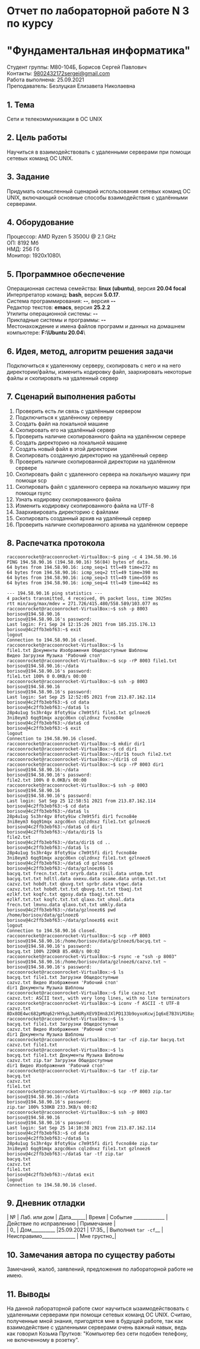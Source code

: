 # Отчет по лабораторной работе N 3 по курсу
# "Фундаментальная информатика"

Студент группы: M80-104Б, Борисов Сергей Павлович\
Контакты: 9802432172sergei@gmail.com\
Работа выполнена: 25.09.2021\
Преподаватель: Безлуцкая Елизавета Николаевна

## 1. Тема

Сети и телекоммуникации в ОС UNIX

## 2. Цель работы

Научиться в взаимодействовать с удаленными серверами при помощи сетевых команд ОС UNIX.

## 3. Задание

Придумать осмысленный сценарий использования сетевых команд OC UNIX, включающий основные способы взаимодействия с удалёнными серверами.

## 4. Оборудование

Процессор: AMD Ryzen 5 3500U @ 2.1 GHz\
ОП: 8192 Мб\
НМД: 256 Гб\
Монитор: 1920x1080\

## 5. Программное обеспечение

Операционная система семейства: **linux (ubuntu)**, версия **20.04 focal**\
Интерпретатор команд: **bash**, версия **5.0.17**.\
Система программирования: **--**, версия **--**\
Редактор текстов: **emacs**, версия **25.2.2**\
Утилиты операционной системы: **--**\
Прикладные системы и программы: **--**\
Местонахождение и имена файлов программ и данных на домашнем компьютере: **F:\Ubuntu 20.04**\

## 6. Идея, метод, алгоритм решения задачи

Подключиться к удаленному серверу, скопировать с него и на него директории/файлы, изменить кодировку файл, заархировать некоторые файлы и скопировать на удаленный сервер

## 7. Сценарий выполнения работы

1. Проверить есть ли связь с удалённым сервером
2. Подключиться к удалённому серверу
3. Создать файл на локальной машине
4. Скопировать его на удалённый сервер
5. Проверить наличие скопированного файла на удалённом сервере
6. Создать директорию на локальной машине
7. Создать новый файл в этой директории
8. Скопировать созданную директорию на удалённый сервер
9. Проверить наличие скопированной директории на удалённом сервере
10. Скопировать файл с удаленного сервера на локальную машину при помощи scp
11. Скопировать файл с удаленного сервера на локальную машину при помощи rsync
12. Узнать кодировку скопированного файла
13. Изменить кодировку скопированного файла на UTF-8
14. Заархивировать директорию с файлами
15. Скопировать созданный архив на удалённый сервер
16. Проверить наличие скопированного архива на удалённом сервере

## 8. Распечатка протокола

```
raccoonrocket@raccoonrocket-VirtualBox:~$ ping -c 4 194.58.90.16
PING 194.58.90.16 (194.58.90.16) 56(84) bytes of data.
64 bytes from 194.58.90.16: icmp_seq=1 ttl=49 time=272 ms
64 bytes from 194.58.90.16: icmp_seq=2 ttl=49 time=390 ms
64 bytes from 194.58.90.16: icmp_seq=3 ttl=49 time=559 ms
64 bytes from 194.58.90.16: icmp_seq=4 ttl=49 time=442 ms

--- 194.58.90.16 ping statistics ---
4 packets transmitted, 4 received, 0% packet loss, time 3025ms
rtt min/avg/max/mdev = 271.726/415.480/558.589/103.077 ms
raccoonrocket@raccoonrocket-VirtualBox:~$ ssh -p 8003 borisov@194.58.90.16
borisov@194.58.90.16's password:
Last login: Fri Sep 24 12:15:26 2021 from 185.215.176.13
borisov@4c2ffb3ebf63:~$ exit
logout
Connection to 194.58.90.16 closed.
raccoonrocket@raccoonrocket-VirtualBox:~$ ls
file1.txt Документы Изображения Общедоступные Шаблоны
Видео Загрузки Музыка 'Рабочий стол'
raccoonrocket@raccoonrocket-VirtualBox:~$ scp -rP 8003 file1.txt borisov@194.58.90.16:~/data
borisov@194.58.90.16's password:
file1.txt 100% 0 0.0KB/s 00:00
raccoonrocket@raccoonrocket-VirtualBox:~$ ssh -p 8003 borisov@194.58.90.16
borisov@194.58.90.16's password:
Last login: Sat Sep 25 12:52:05 2021 from 213.87.162.114
borisov@4c2ffb3ebf63:~$ cd data
borisov@4c2ffb3ebf63:~/data$ ls
28p4u1ug 5s3hr4gv 8foty9iw c7m9t5fi file1.txt gzlnoez6
3ni8eym3 6qq91mqx azgcd6xn cqlzdnxz fvcno84e
borisov@4c2ffb3ebf63:~/data$ cd
borisov@4c2ffb3ebf63:~$ exit
logout
Connection to 194.58.90.16 closed.
raccoonrocket@raccoonrocket-VirtualBox:~$ mkdir dir1
raccoonrocket@raccoonrocket-VirtualBox:~$ cd dir1
raccoonrocket@raccoonrocket-VirtualBox:~/dir1$ touch file2.txt
raccoonrocket@raccoonrocket-VirtualBox:~/dir1$ cd
raccoonrocket@raccoonrocket-VirtualBox:~$ scp -rP 8003 dir1 borisov@194.58.90.16:~/data
borisov@194.58.90.16's password:
file2.txt 100% 0 0.0KB/s 00:00
raccoonrocket@raccoonrocket-VirtualBox:~$ ssh -p 8003 borisov@194.58.90.16
borisov@194.58.90.16's password:
Last login: Sat Sep 25 12:58:51 2021 from 213.87.162.114
borisov@4c2ffb3ebf63:~$ cd data
borisov@4c2ffb3ebf63:~/data$ ls
28p4u1ug 5s3hr4gv 8foty9iw c7m9t5fi dir1 fvcno84e
3ni8eym3 6qq91mqx azgcd6xn cqlzdnxz file1.txt gzlnoez6
borisov@4c2ffb3ebf63:~/data$ cd dir1
borisov@4c2ffb3ebf63:~/data/dir1$ ls
file2.txt
borisov@4c2ffb3ebf63:~/data/dir1$ cd ..
borisov@4c2ffb3ebf63:~/data$ ls
28p4u1ug 5s3hr4gv 8foty9iw c7m9t5fi dir1 fvcno84e
3ni8eym3 6qq91mqx azgcd6xn cqlzdnxz file1.txt gzlnoez6
borisov@4c2ffb3ebf63:~/data$ cd gzlnoez6
borisov@4c2ffb3ebf63:~/data/gzlnoez6$ ls
bacyq.txt frecn.txt.txt oryrb.data rzsil.data untqm.txt
bacyq.txt.txt hdltl.data oxexu.data scame.data untqm.txt.txt
cazvz.txt hobdt.txt qbuvg.txt sprbr.data vtqwc.data
cazvz.txt.txt hobdt.txt.txt qbuvg.txt.txt tbaqj.txt
ezlkf.txt koqfc.txt qgosy.data tbaqj.txt.txt
ezlkf.txt.txt koqfc.txt.txt qlaxo.txt uhoal.data
frecn.txt lmvnu.data qlaxo.txt.txt umkly.data
borisov@4c2ffb3ebf63:~/data/gzlnoez6$ pwd
/home/borisov/data/gzlnoez6
borisov@4c2ffb3ebf63:~/data/gzlnoez6$ exit
logout
Connection to 194.58.90.16 closed.
raccoonrocket@raccoonrocket-VirtualBox:~$ scp -rP 8003 borisov@194.58.90.16:/home/borisov/data/gzlnoez6/bacyq.txt ~
borisov@194.58.90.16's password:
bacyq.txt 100% 220KB 85.4KB/s 00:02
raccoonrocket@raccoonrocket-VirtualBox:~$ rsync -e "ssh -p 8003" borisov@194.58.90.16:/home/borisov/data/gzlnoez6/cazvz.txt ~
borisov@194.58.90.16's password:
raccoonrocket@raccoonrocket-VirtualBox:~$ ls
bacyq.txt file1.txt Загрузки Общедоступные
cazvz.txt Видео Изображения 'Рабочий стол'
dir1 Документы Музыка Шаблоны
raccoonrocket@raccoonrocket-VirtualBox:~$ file cazvz.txt
cazvz.txt: ASCII text, with very long lines, with no line terminators
raccoonrocket@raccoonrocket-VirtualBox:~$ iconv -f ASCII -t UTF-8 cazvz.txt
8Dx8OE4wc682pMUq62rHYkgL3uHURyXEV9IHn8JXlPD133b9oyxoKcwjIq6xE7B3ViM18ay2Foz3pjgy….
raccoonrocket@raccoonrocket-VirtualBox:~$ ls
bacyq.txt file1.txt Загрузки Общедоступные
cazvz.txt Видео Изображения 'Рабочий стол'
dir1 Документы Музыка Шаблоны
raccoonrocket@raccoonrocket-VirtualBox:~$ tar -cf zip.tar bacyq.txt cazvz.txt file1.txt
raccoonrocket@raccoonrocket-VirtualBox:~$ ls
bacyq.txt file1.txt Документы Музыка Шаблоны
cazvz.txt zip.tar Загрузки Общедоступные
dir1 Видео Изображения 'Рабочий стол'
raccoonrocket@raccoonrocket-VirtualBox:~$ tar -tf zip.tar
bacyq.txt
cazvz.txt
file1.txt
raccoonrocket@raccoonrocket-VirtualBox:~$ scp -rP 8003 zip.tar borisov@194.58.90.16:~/data
borisov@194.58.90.16's password:
zip.tar 100% 530KB 233.3KB/s 00:02
raccoonrocket@raccoonrocket-VirtualBox:~$ ssh -p 8003 borisov@194.58.90.16
borisov@194.58.90.16's password:
Last login: Sat Sep 25 14:10:38 2021 from 213.87.162.114
borisov@4c2ffb3ebf63:~$ cd data
borisov@4c2ffb3ebf63:~/data$ ls
28p4u1ug 5s3hr4gv 8foty9iw c7m9t5fi dir1 fvcno84e zip.tar
3ni8eym3 6qq91mqx azgcd6xn cqlzdnxz file1.txt gzlnoez6
borisov@4c2ffb3ebf63:~/data$ tar -tf zip.tar
bacyq.txt
cazvz.txt
file1.txt
borisov@4c2ffb3ebf63:~/data$ exit
logout
Connection to 194.58.90.16 closed.

```

## 9. Дневник отладки

| № | Лаб. или дом | Дата______| Время | Событие _____________ | Действие по исправлению | Примечание  |\
| 0_  | Дом__________ |25.09.2021 | 17:35_ | Выполнил `tar -cf`__ | Неисправимо______________             | Мне грустно_|


## 10. Замечания автора по существу работы

Замечаний, жалоб, заявлений, предложения по лабораторной работе не имею.

## 11. Выводы

На данной лабораторной работе смог научиться ызаимодействовать с удаленными серверами при помощи сетевых команд OC UNIX. Считаю, полученные мной знания, пригодятся мне в будущей работе, так как взаимодействие с удаленными серверами очень важный навык, ведь как говорил Козьма Прутков: "Компьютер без сети подобен телефону, не включенному в розетку".

